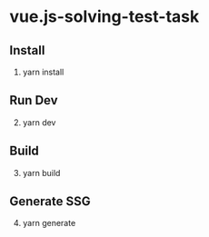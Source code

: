 # vue.js-solving-test-task

## Install
1. yarn install
   
## Run Dev
2. yarn dev
   
## Build
3. yarn build

## Generate SSG
4. yarn generate
